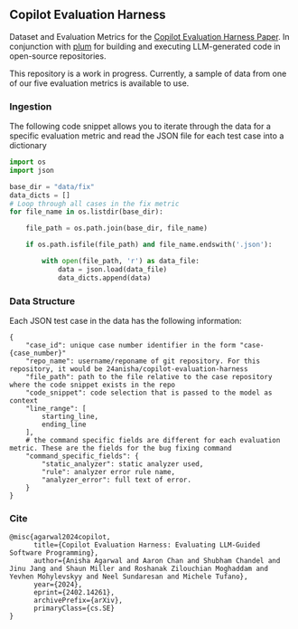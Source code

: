 ## Copilot Evaluation Harness
Dataset and Evaluation Metrics for the [Copilot Evaluation Harness Paper](https://arxiv.org/pdf/2402.14261).
In conjunction with [plum](https://github.com/24anisha/plum) for building and executing LLM-generated code in open-source repositories.

This repository is a work in progress. Currently, a sample of data from one of our five evaluation metrics is available to use.

### Ingestion
The following code snippet allows you to iterate through the data for a specific evaluation metric and read the JSON file for each test case into a dictionary
```python
import os
import json

base_dir = "data/fix"
data_dicts = []
# Loop through all cases in the fix metric
for file_name in os.listdir(base_dir):

    file_path = os.path.join(base_dir, file_name)

    if os.path.isfile(file_path) and file_name.endswith('.json'):

        with open(file_path, 'r') as data_file:
            data = json.load(data_file)
            data_dicts.append(data)

```

### Data Structure
Each JSON test case in the data has the following information:

```
{
    "case_id": unique case number identifier in the form "case-{case_number}"
    "repo_name": username/reponame of git repository. For this repository, it would be 24anisha/copilot-evaluation-harness
    "file_path": path to the file relative to the case repository where the code snippet exists in the repo
    "code_snippet": code selection that is passed to the model as context
    "line_range": [
        starting_line,
        ending_line
    ],
    # the command specific fields are different for each evaluation metric. These are the fields for the bug fixing command
    "command_specific_fields": {
        "static_analyzer": static analyzer used,
        "rule": analyzer error rule name,
        "analyzer_error": full text of error.
    }
}
```

### Cite
```
@misc{agarwal2024copilot,
      title={Copilot Evaluation Harness: Evaluating LLM-Guided Software Programming}, 
      author={Anisha Agarwal and Aaron Chan and Shubham Chandel and Jinu Jang and Shaun Miller and Roshanak Zilouchian Moghaddam and Yevhen Mohylevskyy and Neel Sundaresan and Michele Tufano},
      year={2024},
      eprint={2402.14261},
      archivePrefix={arXiv},
      primaryClass={cs.SE}
}
```
